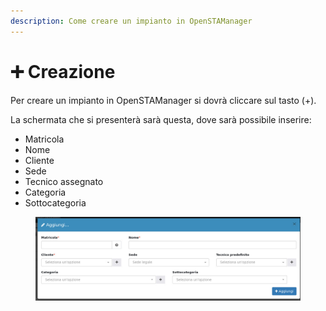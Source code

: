 ```yaml
---
description: Come creare un impianto in OpenSTAManager
---
```


# ➕ Creazione

Per creare un impianto in OpenSTAManager si dovrà cliccare sul tasto (+).

La schermata che si presenterà sarà questa, dove sarà possibile inserire:

* Matricola
* Nome
* Cliente
* Sede
* Tecnico assegnato
* Categoria
* Sottocategoria

<figure><img src="../../../.gitbook/assets/immagine (19).png" alt=""><figcaption></figcaption></figure>

